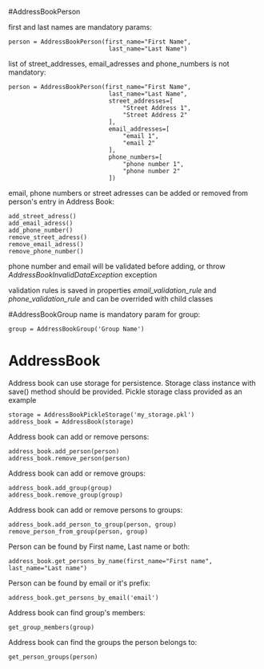#AddressBookPerson

first and last names are mandatory params:

```
person = AddressBookPerson(first_name="First Name",
                            last_name="Last Name")
```
list of street_addresses, email_adresses and phone_numbers is not mandatory:
```
person = AddressBookPerson(first_name="First Name",
                            last_name="Last Name",
                            street_addresses=[
                                "Street Address 1",
                                "Street Address 2"
                            ],
                            email_addresses=[
                                "email 1",
                                "email 2"
                            ],
                            phone_numbers=[
                                "phone number 1",
                                "phone number 2"
                            ])
```

email, phone numbers or street adresses can be added or removed from person's entry in Address Book:
```
add_street_adress()
add_email_adress()
add_phone_number()
remove_street_adress()
remove_email_adress()
remove_phone_number()
```
phone number and email will be validated before adding, or throw *AddressBookInvalidDataException* exception

validation rules is saved in properties *email_validation_rule* and *phone_validation_rule* and can be overrided with child classes

#AddressBookGroup
name is mandatory param for group:
```
group = AddressBookGroup('Group Name')
```

# AddressBook
Address book can use storage for persistence.
Storage class instance with save() method should be provided.
Pickle storage class provided as an example
```
storage = AddressBookPickleStorage('my_storage.pkl')
address_book = AddressBook(storage)
```
Address book can add or remove persons:
```
address_book.add_person(person)
address_book.remove_person(person)
```
Address book can add or remove groups:
```
address_book.add_group(group)
address_book.remove_group(group)
```
Address book can add or remove persons to groups:
```
address_book.add_person_to_group(person, group)
remove_person_from_group(person, group)
```

Person can be found by First name, Last name or both:
```
address_book.get_persons_by_name(first_name="First name",
last_name="Last name")
```
Person can be found by email or it's prefix:
```
address_book.get_persons_by_email('email')
```
Address book can find group's members:
```
get_group_members(group)
```
Address book can find the groups the person belongs to:
```
get_person_groups(person)
```
